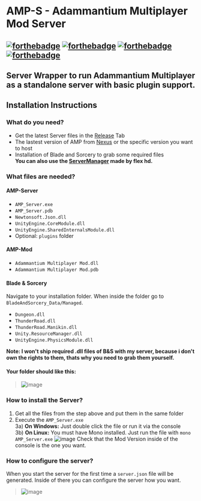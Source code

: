# AMP-S - Adammantium Multiplayer Mod Server
[![forthebadge](https://forthebadge.com/images/badges/built-with-love.svg)](https://forthebadge.com)
[![forthebadge](https://forthebadge.com/images/badges/fuck-it-ship-it.svg)](https://forthebadge.com)
[![forthebadge](https://forthebadge.com/images/badges/gluten-free.svg)](https://forthebadge.com)
[![forthebadge](https://forthebadge.com/images/badges/60-percent-of-the-time-works-every-time.svg)](https://forthebadge.com)
---------
Server Wrapper to run Adammantium Multiplayer as a standalone server with basic plugin support.
---------
## Installation Instructions
### What do you need?
- Get the latest Server files in the [Release](https://github.com/Adammantium/-AMP-Server/releases) Tab
- The lastest version of AMP from [Nexus](https://www.nexusmods.com/bladeandsorcery/mods/6888?tab=files) or the specific version you want to host
- Installation of Blade and Sorcery to grab some required files  
__You can also use the [ServerManager](https://github.com/flexhd41/AMP-server-manager) made by flex hd.__
### What files are needed?
#### AMP-Server
- `AMP_Server.exe`
- `AMP_Server.pdb`
- `Newtonsoft.Json.dll`
- `UnityEngine.CoreModule.dll`
- `UnityEngine.SharedInternalsModule.dll`
- Optional: `plugins` folder
#### AMP-Mod
- `Adammantium Multiplayer Mod.dll`
- `Adammantium Multiplayer Mod.pdb`
#### Blade & Sorcery
Navigate to your installation folder. When inside the folder go to `BladeAndSorcery_Data/Managed`.
- `Dungeon.dll`
- `ThunderRoad.dll`  
- `ThunderRoad.Manikin.dll`  
- `Unity.ResourceManager.dll`  
- `UnityEngine.PhysicsModule.dll`  

**Note: I won't ship required .dll files of B&S with my server, because i don't own the rights to them, thats why you need to grab them yourself.**
#### Your folder should like this:
> ![image](https://user-images.githubusercontent.com/38858318/215270602-e3dbf7cc-9bc5-49c6-9453-311931d44779.png)
### How to install the Server?
1) Get all the files from the step above and put them in the same folder
2) Execute the `AMP_Server.exe`  
3a) **On Windows:** Just double click the file or run it via the console  
3b) **On Linux:** You must have Mono installed. Just run the file with `mono AMP_Server.exe`
![image](https://user-images.githubusercontent.com/38858318/215270515-88c7e1a4-d996-4109-aba5-304d192a81ea.png)
Check that the Mod Version inside of the console is the one you want.
### How to configure the server?
When you start the server for the first time a `server.json` file will be generated. Inside of there you can configure the server how you want.
> ![image](https://user-images.githubusercontent.com/38858318/215270420-42660dfe-0115-4307-a220-086d043bce6a.png)

